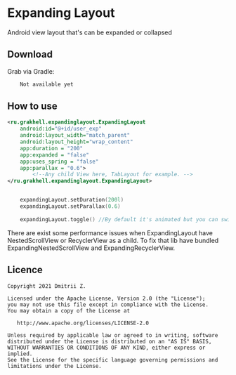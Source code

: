 # Expanding Layout
Android view layout that's can be expanded or collapsed

## Download
Grab via Gradle:
```kotlin
    Not available yet
```

## How to use
```XML
<ru.grakhell.expandinglayout.ExpandingLayout
	android:id="@+id/user_exp"
	android:layout_width="match_parent"
	android:layout_height="wrap_content"
	app:duration = "200"
	app:expanded = "false"
	app:uses_spring = "false"
	app:parallax = "0.6">
		<!--Any child View here, TabLayout for example. -->
</ru.grakhell.expandinglayout.ExpandingLayout>
```

```kotlin

	expandingLayout.setDuration(200l)
	expandingLayout.setParallax(0.6)
	
	expandingLayout.toggle() //By default it's animated but you can switch state without animation by .toggle(false)
```

There are exist some performance issues when ExpandingLayout have NestedScrollView or RecyclerView as a child. To fix that lib have bundled ExpandingNestedScrollView and ExpandingRecyclerView.

## Licence
```
Copyright 2021 Dmitrii Z.

Licensed under the Apache License, Version 2.0 (the "License");
you may not use this file except in compliance with the License.
You may obtain a copy of the License at

   http://www.apache.org/licenses/LICENSE-2.0

Unless required by applicable law or agreed to in writing, software
distributed under the License is distributed on an "AS IS" BASIS,
WITHOUT WARRANTIES OR CONDITIONS OF ANY KIND, either express or implied.
See the License for the specific language governing permissions and
limitations under the License.
```